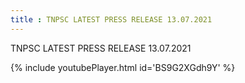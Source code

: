 ```yaml
---
title : TNPSC LATEST PRESS RELEASE 13.07.2021
---
```


TNPSC LATEST PRESS RELEASE 13.07.2021



{% include youtubePlayer.html id='BS9G2XGdh9Y' %}

